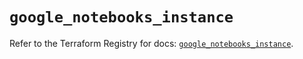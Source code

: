 # `google_notebooks_instance`

Refer to the Terraform Registry for docs: [`google_notebooks_instance`](https://registry.terraform.io/providers/hashicorp/google-beta/5.30.0/docs/resources/google_notebooks_instance).
